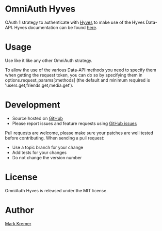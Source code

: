 # OmniAuth Hyves

OAuth 1 strategy to authenticate with [Hyves](http://www.hyves.nl) to make use of the Hyves Data-API. Hyves documentation can be found [here](http://www.hyves-developers.nl/documentation/data-api/hyves-api-oauth/).

# Usage

Use like it like any other OmniAuth strategy.

To allow the use of the various Data-API methods you need to specify them when getting the request token, you can do so by specifying them in options.request_params[:methods] (the default and minimum required is 'users.get,friends.get,media.get').

# Development
- Source hosted on [GitHub](https://github.com)
- Please report issues and feature requests using [GitHub issues](https://github.com/socialreferral/omniauth-hyves/issues)

Pull requests are welcome, please make sure your patches are well tested before contributing. When sending a pull request:

- Use a topic branch for your change
- Add tests for your changes
- Do not change the version number

# License
OmniAuth Hyves is released under the MIT license.

# Author
[Mark Kremer](https://github.com/mkremer)
